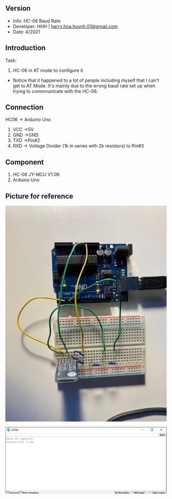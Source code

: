 
## Version
* Info: HC-06 Baud Rate
* Developer: HHH | harry.hoa.huynh.01@gmail.com
* Date: 4/2021

## Introduction
Task:
1. HC-06 in AT mode to configure it
* Notice that it happened to a lot of people including myself that I can't get to AT Mode. It's mainly due to the wrong baud rate set up when trying to commnunicate with the HC-06.


## Connection
 HC06 -> Arduino Uno
1. VCC ->5V
2. GND ->GND
3. TXD ->Pin#2
4. RXD -> Voltage Divider (1k in series with 2k resistors) to Pin#3
		
## Component
1. HC-06 JY-MCU V1.06
2. Arduino Uno

## Picture for reference


![Circuit Set up](https://github.com/HHH-01/HC-06-AT/blob/9cec5774cba77e4e0989d676fae63cead8ab7ce8/Images/Circuit%20Set%20Up.jpg)

![Serial Outout](https://github.com/HHH-01/HC-06-AT/blob/0ef8bf7c0b78a6d63a81401c7b092170262965c4/Images/SerialOutput.PNG)
